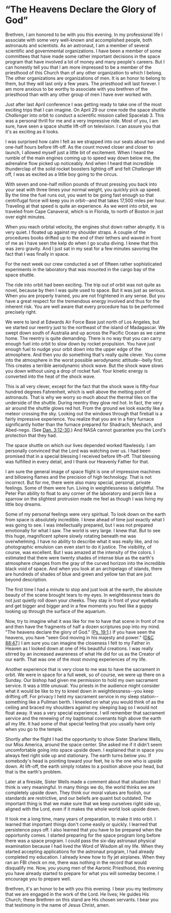 # “The Heavens Declare the Glory of God”

Brethren, I am honored to be with you this evening. In my professional life I
associate with some very well-known and accomplished people, both astronauts
and scientists. As an astronaut, I am a member of several scientific and
governmental organizations. I have been a member of some committees that have
made some rather important decisions in the space program that have involved a
lot of money and many people's careers. But I can honestly tell you that I am
more impressed to be a member of the priesthood of this Church than of any
other organization to which I belong. The other organizations are
organizations of men. It is an honor to belong to them, but they will last
only a few years. The priesthood will last forever. I am more anxious to be
worthy to associate with you brethren of the priesthood than with any other
group of men I have ever worked with.

Just after last April conference I was getting ready to take one of the most
exciting trips that I can imagine. On April 29 our crew rode the space shuttle
_Challenger_ into orbit to conduct a scientific mission called Spacelab 3.
This was a personal thrill for me and a very impressive ride. Most of you, I
am sure, have seen a space shuttle lift-off on television. I can assure you
that it's as exciting as it looks.

I was surprised how calm I felt as we strapped into our seats about two and
one-half hours before lift-off. As the count moved closer and closer to
launch, I allowed myself just a little bit of excitement. When I heard the
rumble of the main engines coming up to speed way down below me, the
adrenaline flow picked up noticeably. And when I heard that incredible
thunderclap of the solid rocket boosters lighting off and felt _Challenger_
lift off, I was as excited as a little boy going to the circus.

With seven and one-half million pounds of thrust pressing you back into your
seat with three times your normal weight, you quickly pick up speed. By the
time the fuel runs out, you want to be going fast enough so that centrifugal
force will keep you in orbit--and that takes 17,500 miles per hour. Traveling
at that speed is quite an experience. As we went into orbit, we traveled from
Cape Canaveral, which is in Florida, to north of Boston in just over eight
minutes.

When you reach orbital velocity, the engines shut down rather abruptly. It is
very quiet. I floated up against my shoulder straps. A couple of the
procedures books drifted up to the end of their tethers and waved in front of
me as I have seen the kelp do when I go scuba diving. I knew that this was
zero gravity. And I just sat in my seat for a few minutes savoring the fact
that I was finally in space.

For the next week our crew conducted a set of fifteen rather sophisticated
experiments in the laboratory that was mounted in the cargo bay of the space
shuttle.

The ride into orbit had been exciting. The trip out of orbit was not quite as
novel, because by then I was quite used to space. But it was just as serious.
When you are properly trained, you are not frightened in any sense. But you
have a great respect for the tremendous energy involved and thus for the
inherent risk. You are well aware that every procedure has to be performed
precisely right.

We were to land at Edwards Air Force Base just north of Los Angeles, but we
started our reentry just to the northeast of the island of Madagascar. We
swept down south of Australia and up across the Pacific Ocean as we came home.
The reentry is quite demanding. There is no way that you can carry enough fuel
into orbit to slow down by rocket propulsion. You have just enough fuel to
nudge your orbit down into the upper edge of the atmosphere. And then you do
something that's really quite clever. You come into the atmosphere in the
worst possible aerodynamic attitude--belly first. This creates a terrible
aerodynamic shock wave. But the shock wave slows you down without using a drop
of rocket fuel. Your kinetic energy is converted into the heat of the shock
wave.

This is all very clever, except for the fact that the shock wave is fifty-four
hundred degrees Fahrenheit, which is well above the melting point of
astronauts. That is why we worry so much about the thermal tiles on the
underside of the shuttle. During reentry they glow red hot. In fact, the very
air around the shuttle glows red hot. From the ground we look exactly like a
meteor crossing the sky. Looking out the windows through that fireball is a
fairly impressive experience. You realize that you are in a fiery furnace
significantly hotter than the furnace prepared for Shadrach, Meshach, and
Abed-nego. (See [Dan.
3:12-30](https://www.lds.org/scriptures/ot/dan/3.12-30?lang=eng#11).) And NASA
cannot guarantee you the Lord's protection that they had.

The space shuttle on which our lives depended worked flawlessly. I am
personally convinced that the Lord was watching over us. I had been promised
that in a special blessing I received before lift-off. That blessing was
fulfilled in every detail, and I thank our Heavenly Father for that.

I am sure the general image of space flight is one of impressive machines and
billowing flames and the precision of high technology. That is not incorrect.
But for me, there were also many special, personal, private feelings. Some of
them were fun. Living in weightlessness is delightful. The Peter Pan ability
to float to any corner of the laboratory and perch like a sparrow on the
slightest protrusion made me feel as though I was living my little boy dreams.

Some of my personal feelings were very spiritual. To look down on the earth
from space is absolutely incredible. I knew ahead of time just exactly what I
was going to see. I was intellectually prepared, but I was not prepared
emotionally for what I saw. The world is very large. I knew that. But to see
this huge, magnificent sphere slowly rotating beneath me was overwhelming. I
have no ability to describe what it was really like, and no photographic
emulsion can even start to do it justice. The visibility, of course, was
excellent. But I was amazed at the intensity of the colors. I estimated that
there were twenty shades of intense blue as the earth's atmosphere changes
from the gray of the curved horizon into the incredible black void of space.
And when you look at an archipelago of islands, there are hundreds of shades
of blue and green and yellow tan that are just beyond description.

The first time I had a minute to stop and just look at the earth, the absolute
beauty of the scene brought tears to my eyes. In weightlessness tears do not
just quietly roll down your cheeks. They stay in front of your eyeballs and
get bigger and bigger and in a few moments you feel like a guppy looking up
through the surface of the aquarium.

Now, try to imagine what it was like for me to have that scene in front of me
and then have the fragments of half a dozen scriptures pop into my mind. "The
heavens declare the glory of God." ([Ps.
19:1](https://www.lds.org/scriptures/ot/ps/19.1?lang=eng#0).) If you have seen
the heavens, you have "seen God moving in his majesty and power." ([D&amp;C
88:47](https://www.lds.org/scriptures/dc-testament/dc/88.47?lang=eng#46).) I
am sure you can imagine the closeness I felt to my Father in Heaven as I
looked down at one of His beautiful creations. I was really stirred by an
increased awareness of what He did for us as the Creator of our earth. That
was one of the most moving experiences of my life.

Another experience that is very close to me was to have the sacrament in
orbit. We were in space for a full week, so of course, we were up there on a
Sunday. Our bishop had given me permission to hold my own sacrament service.
It was a little unusual. You priests in the audience might consider what it
would be like to try to kneel down in weightlessness--you keep drifting off.
For privacy I held my sacrament service in my sleep station--something like a
Pullman berth. I kneeled on what you would think of as the ceiling and braced
my shoulders against my sleeping bag so I would not float away. It was a very
special experience. I will remember that sacrament service and the renewing of
my baptismal covenants high above the earth all my life. It had some of that
special feeling that you usually have only when you go to the temple.

Shortly after the flight I had the opportunity to show Sister Sharlene Wells,
our Miss America, around the space center. She asked me if it didn't seem
uncomfortable going into space upside down. I explained that in space you
always feel right side up and stationary. The earth turns below you. If
somebody's head is pointing toward your feet, he is the one who is upside
down. At lift-off, the earth simply rotates to a position above your head, but
that is the earth's problem.

Later at a fireside, Sister Wells made a comment about that situation that I
think is very meaningful. In many things we do, the world thinks we are
completely upside down. They think our moral values are foolish, our standards
are restrictive, and our beliefs are quaint but outdated. The important thing
is that we make sure that we keep ourselves right side up, aligned with the
Lord, even if it makes the whole world look upside down.

It took me a long time, many years of preparation, to make it into orbit. I
learned that important things don't come easily or quickly. I learned that
persistence pays off. I also learned that you have to be prepared when the
opportunity comes. I started preparing for the space program long before there
was a space program. I could pass the six-day astronaut physical examination
because I had lived the Word of Wisdom all my life. When they started
accepting applications for the astronaut program, I had already completed my
education. I already knew how to fly jet airplanes. When they ran an FBI check
on me, there was nothing in the record that would disqualify me. Now, you
young men of the Aaronic Priesthood, this evening you have already started to
prepare for what you will someday become. I encourage you to prepare well.

Brethren, it's an honor to be with you this evening. I bear you my testimony
that we are engaged in the work of the Lord. He lives; He guides His Church;
these Brethren on this stand are His chosen servants. I bear you that
testimony in the name of Jesus Christ, amen.

